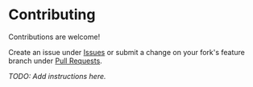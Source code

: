 # Contributing

Contributions are welcome!

Create an issue under [Issues](https://github.com/MichaelCurrin/rust-project-template/issues) or submit a change on your fork's feature branch under [Pull Requests](https://github.com/MichaelCurrin/rust-project-template/pulls).

_TODO: Add instructions here._
